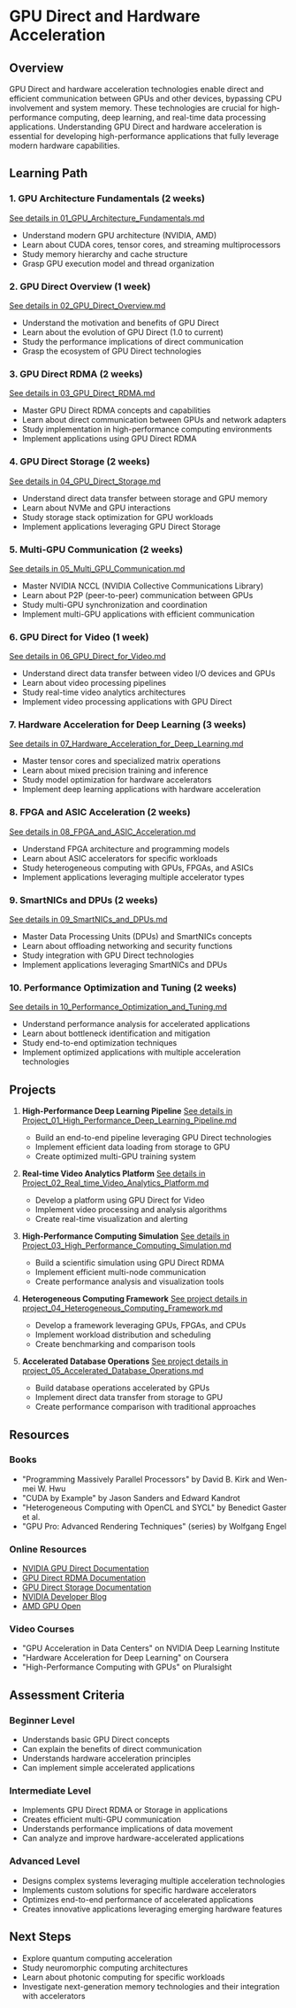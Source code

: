 # GPU Direct and Hardware Acceleration

## Overview
GPU Direct and hardware acceleration technologies enable direct and efficient communication between GPUs and other devices, bypassing CPU involvement and system memory. These technologies are crucial for high-performance computing, deep learning, and real-time data processing applications. Understanding GPU Direct and hardware acceleration is essential for developing high-performance applications that fully leverage modern hardware capabilities.

## Learning Path

### 1. GPU Architecture Fundamentals (2 weeks)
[See details in 01_GPU_Architecture_Fundamentals.md](04_GPU_Direct_Hardware_Acceleration/01_GPU_Architecture_Fundamentals.md)
- Understand modern GPU architecture (NVIDIA, AMD)
- Learn about CUDA cores, tensor cores, and streaming multiprocessors
- Study memory hierarchy and cache structure
- Grasp GPU execution model and thread organization

### 2. GPU Direct Overview (1 week)
[See details in 02_GPU_Direct_Overview.md](04_GPU_Direct_Hardware_Acceleration/02_GPU_Direct_Overview.md)
- Understand the motivation and benefits of GPU Direct
- Learn about the evolution of GPU Direct (1.0 to current)
- Study the performance implications of direct communication
- Grasp the ecosystem of GPU Direct technologies

### 3. GPU Direct RDMA (2 weeks)
[See details in 03_GPU_Direct_RDMA.md](04_GPU_Direct_Hardware_Acceleration/03_GPU_Direct_RDMA.md)
- Master GPU Direct RDMA concepts and capabilities
- Learn about direct communication between GPUs and network adapters
- Study implementation in high-performance computing environments
- Implement applications using GPU Direct RDMA

### 4. GPU Direct Storage (2 weeks)
[See details in 04_GPU_Direct_Storage.md](04_GPU_Direct_Hardware_Acceleration/04_GPU_Direct_Storage.md)
- Understand direct data transfer between storage and GPU memory
- Learn about NVMe and GPU interactions
- Study storage stack optimization for GPU workloads
- Implement applications leveraging GPU Direct Storage

### 5. Multi-GPU Communication (2 weeks)
[See details in 05_Multi_GPU_Communication.md](04_GPU_Direct_Hardware_Acceleration/05_Multi_GPU_Communication.md)
- Master NVIDIA NCCL (NVIDIA Collective Communications Library)
- Learn about P2P (peer-to-peer) communication between GPUs
- Study multi-GPU synchronization and coordination
- Implement multi-GPU applications with efficient communication

### 6. GPU Direct for Video (1 week)
[See details in 06_GPU_Direct_for_Video.md](04_GPU_Direct_Hardware_Acceleration/06_GPU_Direct_for_Video.md)
- Understand direct data transfer between video I/O devices and GPUs
- Learn about video processing pipelines
- Study real-time video analytics architectures
- Implement video processing applications with GPU Direct

### 7. Hardware Acceleration for Deep Learning (3 weeks)
[See details in 07_Hardware_Acceleration_for_Deep_Learning.md](04_GPU_Direct_Hardware_Acceleration/07_Hardware_Acceleration_for_Deep_Learning.md)
- Master tensor cores and specialized matrix operations
- Learn about mixed precision training and inference
- Study model optimization for hardware accelerators
- Implement deep learning applications with hardware acceleration

### 8. FPGA and ASIC Acceleration (2 weeks)
[See details in 08_FPGA_and_ASIC_Acceleration.md](04_GPU_Direct_Hardware_Acceleration/08_FPGA_and_ASIC_Acceleration.md)
- Understand FPGA architecture and programming models
- Learn about ASIC accelerators for specific workloads
- Study heterogeneous computing with GPUs, FPGAs, and ASICs
- Implement applications leveraging multiple accelerator types

### 9. SmartNICs and DPUs (2 weeks)
[See details in 09_SmartNICs_and_DPUs.md](04_GPU_Direct_Hardware_Acceleration/09_SmartNICs_and_DPUs.md)
- Master Data Processing Units (DPUs) and SmartNICs concepts
- Learn about offloading networking and security functions
- Study integration with GPU Direct technologies
- Implement applications leveraging SmartNICs and DPUs

### 10. Performance Optimization and Tuning (2 weeks)
[See details in 10_Performance_Optimization_and_Tuning.md](04_GPU_Direct_Hardware_Acceleration/10_Performance_Optimization_and_Tuning.md)
- Understand performance analysis for accelerated applications
- Learn about bottleneck identification and mitigation
- Study end-to-end optimization techniques
- Implement optimized applications with multiple acceleration technologies

## Projects

1. **High-Performance Deep Learning Pipeline**
   [See details in Project_01_High_Performance_Deep_Learning_Pipeline.md](04_GPU_Direct_Hardware_Acceleration/Project_01_High_Performance_Deep_Learning_Pipeline.md)
   - Build an end-to-end pipeline leveraging GPU Direct technologies
   - Implement efficient data loading from storage to GPU
   - Create optimized multi-GPU training system

2. **Real-time Video Analytics Platform**
   [See details in Project_02_Real_time_Video_Analytics_Platform.md](04_GPU_Direct_Hardware_Acceleration/Project_02_Real_time_Video_Analytics_Platform.md)
   - Develop a platform using GPU Direct for Video
   - Implement video processing and analysis algorithms
   - Create real-time visualization and alerting

3. **High-Performance Computing Simulation**
   [See details in Project_03_High_Performance_Computing_Simulation.md](04_GPU_Direct_Hardware_Acceleration/Project_03_High_Performance_Computing_Simulation.md)
   - Build a scientific simulation using GPU Direct RDMA
   - Implement efficient multi-node communication
   - Create performance analysis and visualization tools

4. **Heterogeneous Computing Framework**
   [See project details in project_04_Heterogeneous_Computing_Framework.md](04_GPU_Direct_Hardware_Acceleration/project_04_Heterogeneous_Computing_Framework.md)
   - Develop a framework leveraging GPUs, FPGAs, and CPUs
   - Implement workload distribution and scheduling
   - Create benchmarking and comparison tools

5. **Accelerated Database Operations**
   [See project details in project_05_Accelerated_Database_Operations.md](04_GPU_Direct_Hardware_Acceleration/project_05_Accelerated_Database_Operations.md)
   - Build database operations accelerated by GPUs
   - Implement direct data transfer from storage to GPU
   - Create performance comparison with traditional approaches

## Resources

### Books
- "Programming Massively Parallel Processors" by David B. Kirk and Wen-mei W. Hwu
- "CUDA by Example" by Jason Sanders and Edward Kandrot
- "Heterogeneous Computing with OpenCL and SYCL" by Benedict Gaster et al.
- "GPU Pro: Advanced Rendering Techniques" (series) by Wolfgang Engel

### Online Resources
- [NVIDIA GPU Direct Documentation](https://developer.nvidia.com/gpudirect)
- [GPU Direct RDMA Documentation](https://docs.nvidia.com/cuda/gpudirect-rdma/)
- [GPU Direct Storage Documentation](https://developer.nvidia.com/gpudirect-storage)
- [NVIDIA Developer Blog](https://developer.nvidia.com/blog)
- [AMD GPU Open](https://gpuopen.com/)

### Video Courses
- "GPU Acceleration in Data Centers" on NVIDIA Deep Learning Institute
- "Hardware Acceleration for Deep Learning" on Coursera
- "High-Performance Computing with GPUs" on Pluralsight

## Assessment Criteria

### Beginner Level
- Understands basic GPU Direct concepts
- Can explain the benefits of direct communication
- Understands hardware acceleration principles
- Can implement simple accelerated applications

### Intermediate Level
- Implements GPU Direct RDMA or Storage in applications
- Creates efficient multi-GPU communication
- Understands performance implications of data movement
- Can analyze and improve hardware-accelerated applications

### Advanced Level
- Designs complex systems leveraging multiple acceleration technologies
- Implements custom solutions for specific hardware accelerators
- Optimizes end-to-end performance of accelerated applications
- Creates innovative applications leveraging emerging hardware features

## Next Steps
- Explore quantum computing acceleration
- Study neuromorphic computing architectures
- Learn about photonic computing for specific workloads
- Investigate next-generation memory technologies and their integration with accelerators
